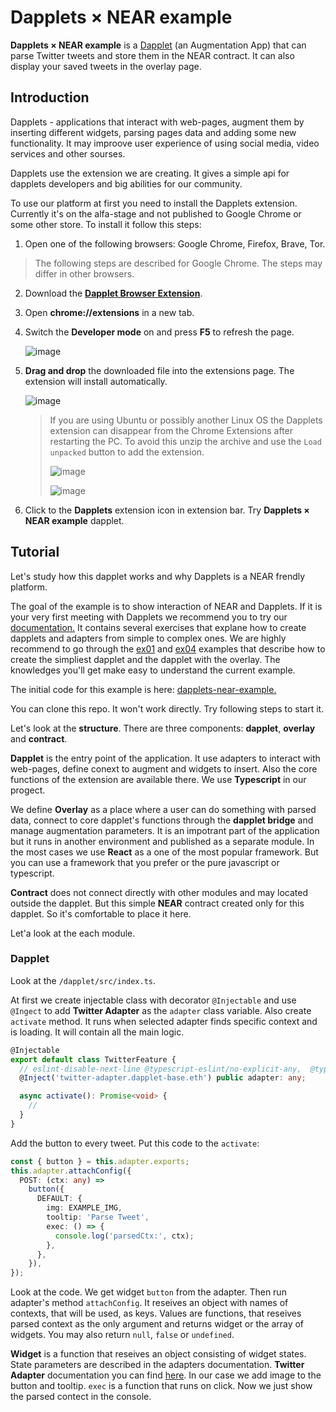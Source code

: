 # Dapplets × NEAR example

**Dapplets × NEAR example** is a [Dapplet](https://dapplets.org) (an Augmentation App) that can parse Twitter tweets and store them in the NEAR contract. It can also display your saved tweets in the overlay page.

## Introduction

Dapplets - applications that interact with web-pages, augment them by inserting different widgets, parsing pages data and adding some new functionality. It may improove user experience of using social media, video services and other sourses.

Dapplets use the extension we are creating. It gives a simple api for dapplets developers and big abilities for our community.

To use our platform at first you need to install the Dapplets extension. Currently it's on the alfa-stage and not published to Google Chrome or some other store. To install it follow this steps:

1. Open one of the following browsers: Google Chrome, Firefox, Brave, Tor.

> The following steps are described for Google Chrome. The steps may differ in other browsers.

2. Download the [**Dapplet Browser Extension**](https://github.com/dapplets/dapplet-extension/releases/latest).

3. Open **chrome://extensions** in a new tab.
4. Switch the **Developer mode** on and press **F5** to refresh the page.

   ![image](https://user-images.githubusercontent.com/43613968/117107075-ad076580-ad89-11eb-9046-58dd1ede2868.png)

5. **Drag and drop** the downloaded file into the extensions page. The extension will install automatically.

   ![image](https://user-images.githubusercontent.com/43613968/117132354-6cb8df00-adab-11eb-93bb-eb17b287e140.png)

   > If you are using Ubuntu or possibly another Linux OS the Dapplets extension can disappear from the Chrome Extensions after restarting the PC. To avoid this unzip the archive and use the `Load unpacked` button to add the extension.
   >
   > ![image](https://user-images.githubusercontent.com/43613968/118473499-b93cdc80-b712-11eb-8a1a-d3779e490e8c.png)
   >
   > ![image](https://user-images.githubusercontent.com/43613968/118473927-2ea8ad00-b713-11eb-9bbf-f2b7cb33a6bf.png)
  
6. Click to the **Dapplets** extension icon in extension bar. Try **Dapplets × NEAR example** dapplet.

## Tutorial

Let's study how this dapplet works and why Dapplets is a NEAR frendly platform.

The goal of the example is to show interaction of NEAR and Dapplets. If it is your very first meeting with Dapplets we recommend you to try our [documentation.](https://docs.dapplets.org) It contains several exercises that explane how to create dapplets and adapters from simple to complex ones. We are highly recommend to go through the [ex01](https://docs.dapplets.org/extra-button) and [ex04](https://docs.dapplets.org/overlays) examples that describe how to create the simpliest dapplet and the dapplet with the overlay. The knowledges you'll get make easy to understand the current example.

The initial code for this example is here: [dapplets-near-example.](https://github.com/dapplets/dapplets-near-example)

You can clone this repo. It won't work directly. Try following steps to start it.

Let's look at the **structure**. There are three components: **dapplet**, **overlay** and **contract**. 

**Dapplet** is the entry point of the application. It use adapters to interact with web-pages, define conext to augment and widgets to insert. Also the core functions of the extension are  available there. We use **Typescript** in our progect.

We define **Overlay** as a place where a user can do something with parsed data, connect to core dapplet's functions through the **dapplet bridge** and manage augmentation parameters. It is an impotrant part of the application but it runs in another environment and published as a separate module. In the most cases we use **React** as a one of the most popular framework. But you can use a framework that you prefer or the pure javascript or typescript.

**Contract** does not connect directly with other modules and may located outside the dapplet. But this simple **NEAR** contract created only for this dapplet. So it's comfortable to place it here.

Let'a look at the each module.

### Dapplet

Look at the `/dapplet/src/index.ts`.

At first we create injectable class with decorator `@Injectable` and use `@Ingect` to add **Twitter Adapter** as the `adapter` class variable. Also create `activate` method. It runs when selected adapter finds specific context and is loading. It will contain all the main logic. 

```typescript
@Injectable
export default class TwitterFeature {
  // eslint-disable-next-line @typescript-eslint/no-explicit-any,  @typescript-eslint/explicit-module-boundary-types
  @Inject('twitter-adapter.dapplet-base.eth') public adapter: any;

  async activate(): Promise<void> {
    //
  }
}
```

Add the button to every tweet. Put this code to the `activate`:

```typescript
const { button } = this.adapter.exports;
this.adapter.attachConfig({
  POST: (ctx: any) =>
    button({
      DEFAULT: {
        img: EXAMPLE_IMG,
        tooltip: 'Parse Tweet',
        exec: () => {
          console.log('parsedCtx:', ctx);
        },
      },
    }),
});
```

Look at the code. We get widget `button` from the adapter. Then run adapter's method `attachConfig`. It reseives an object with names of contexts, that will be used, as keys. Values are functions, that reseives parsed context as the only argument and returns widget or the array of widgets. You may also return `null`, `false` or `undefined`.

**Widget** is a function that reseives an object consisting of widget states. State parameters are described in the adapters documentation. **Twitter Adapter** documentation you can find [here](https://docs.dapplets.org/docs/adapters-docs-list#name=twitter-adapter.dapplet-base.eth&title=Twitter%20adapter&version=v0.9.0). In our case we add image to the button and tooltip. `exec` is a function that runs on click. Now we just show the parsed contect in the console.


